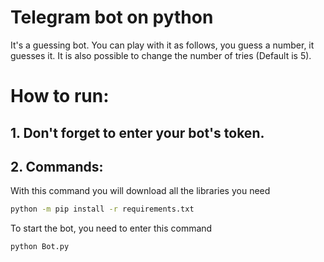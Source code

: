 # Telegram bot on python
It's a guessing bot. You can play with it as follows, you guess a number, it guesses it. It is also possible to change the number of tries (Default is 5).
# How to run:
## 1. Don't forget to enter your bot's token.
## 2. Commands:
With this command you will download all the libraries you need
```bash
python -m pip install -r requirements.txt 
```
To start the bot, you need to enter this command 
```bash
python Bot.py
```
